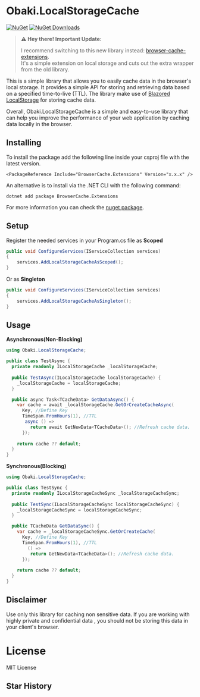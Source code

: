 # Obaki.LocalStorageCache
[![NuGet](https://img.shields.io/nuget/v/Obaki.LocalStorageCache.svg)](https://www.nuget.org/packages/Obaki.LocalStorageCache)
[![NuGet Downloads](https://img.shields.io/nuget/dt/Obaki.LocalStorageCache?logo=nuget)](https://www.nuget.org/packages/Obaki.LocalStorageCache)

> **⚠️ Hey there! Important Update:**
>
> I recommend switching to this new library instead: [browser-cache-extensions](https://github.com/jjosh102/browser-cache-extensions).  
> It's a simple extension on local storage and cuts out the extra  wrapper from the old library.


This is a simple library that allows you to easily cache data in the browser's local storage. It provides a simple API for storing and retrieving data  based on a specified time-to-live (TTL). The library make use of [Blazored LocalStorage](https://github.com/Blazored/LocalStorage) for storing cache data.

Overall, Obaki.LocalStorageCache is a simple and easy-to-use library that can help you improve the performance of your web application by caching data locally in the browser.

## Installing

To install the package add the following line inside your csproj file with the latest version.

```
<PackageReference Include="BrowserCache.Extensions" Version="x.x.x" />
```

An alternative is to install via the .NET CLI with the following command:

```
dotnet add package BrowserCache.Extensions
```

For more information you can check the [nuget package](https://www.nuget.org/packages/BrowserCache.Extensions).

## Setup
Register the needed services in your Program.cs file as **Scoped**

```c#
public void ConfigureServices(IServiceCollection services)
{
    services.AddLocalStorageCacheAsScoped();
}
``` 

Or as **Singleton**

```c#
public void ConfigureServices(IServiceCollection services)
{
    services.AddLocalStorageCacheAsSingleton();
}
```
## Usage 
**Asynchronous(Non-Blocking)**
```c#
using Obaki.LocalStorageCache;

public class TestAsync {
  private readonly ILocalStorageCache _localStorageCache;
  
  public TestAsync(ILocalStorageCache localStorageCache) {
    _localStorageCache = localStorageCache;
  }

  public async Task<TCacheData> GetDataAsync() {
    var cache = await _localStorageCache.GetOrCreateCacheAsync(
      Key, //Define Key
      TimeSpan.FromHours(1), //TTL
       async () =>
         return await GetNewData<TCacheData>(); //Refresh cache data.
      });
      
    return cache ?? default;
  }
}
```
**Synchronous(Blocking)**
```c#
using Obaki.LocalStorageCache;

public class TestSync {
  private readonly ILocalStorageCacheSync _localStorageCacheSync;
  
  public TestSync(ILocalStorageCacheSync localStorageCacheSync) {
    _localStorageCacheSync = localStorageCacheSync;
  }

  public TCacheData GetDataSync() {
    var cache = _localStorageCacheSync.GetOrCreateCache(
      Key, //Define Key
      TimeSpan.FromHours(1), //TTL
        () =>
         return GetNewData<TCacheData>(); //Refresh cache data.
      });
      
    return cache ?? default;
  }
}
```
## Disclaimer
Use only this library for caching non sensitive data.
If you are working with highly private and confidential data , you should not be storing this data in your client's browser.
# License
MIT License
## Star History




